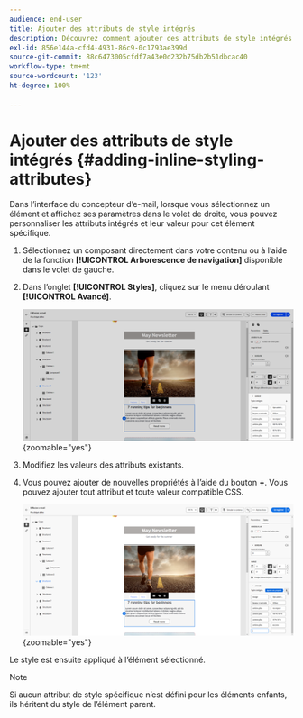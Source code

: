 ```yaml
---
audience: end-user
title: Ajouter des attributs de style intégrés
description: Découvrez comment ajouter des attributs de style intégrés.
exl-id: 856e144a-cfd4-4931-86c9-0c1793ae399d
source-git-commit: 88c6473005cfdf7a43e0d232b75db2b51dbcac40
workflow-type: tm+mt
source-wordcount: '123'
ht-degree: 100%

---
```



# Ajouter des attributs de style intégrés {#adding-inline-styling-attributes}

Dans l’interface du concepteur d’e-mail, lorsque vous sélectionnez un élément et affichez ses paramètres dans le volet de droite, vous pouvez personnaliser les attributs intégrés et leur valeur pour cet élément spécifique.

1. Sélectionnez un composant directement dans votre contenu ou à l’aide de la fonction **[!UICONTROL Arborescence de navigation]** disponible dans le volet de gauche.

1. Dans l’onglet **[!UICONTROL Styles]**, cliquez sur le menu déroulant **[!UICONTROL Avancé]**.

   ![](assets/styles_1.png){zoomable="yes"}

1. Modifiez les valeurs des attributs existants.

1. Vous pouvez ajouter de nouvelles propriétés à l’aide du bouton **+**. Vous pouvez ajouter tout attribut et toute valeur compatible CSS.

   ![](assets/styles_2.png){zoomable="yes"}

Le style est ensuite appliqué à l’élément sélectionné.

>[!NOTE]
>
>Si aucun attribut de style spécifique n’est défini pour les éléments enfants, ils héritent du style de l’élément parent.

